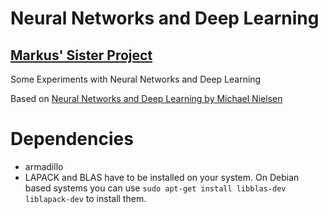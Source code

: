 # Neural Networks and Deep Learning

## [Markus' Sister Project](https://github.com/MarcasRealAccount/NeuralNetwork)

Some Experiments with Neural Networks and Deep Learning

Based on [Neural Networks and Deep Learning by Michael Nielsen](http://neuralnetworksanddeeplearning.com/)

# Dependencies

- armadillo
- LAPACK and BLAS have to be installed on your system.
   On Debian based systems you can use `sudo apt-get install libblas-dev liblapack-dev` to install them.
